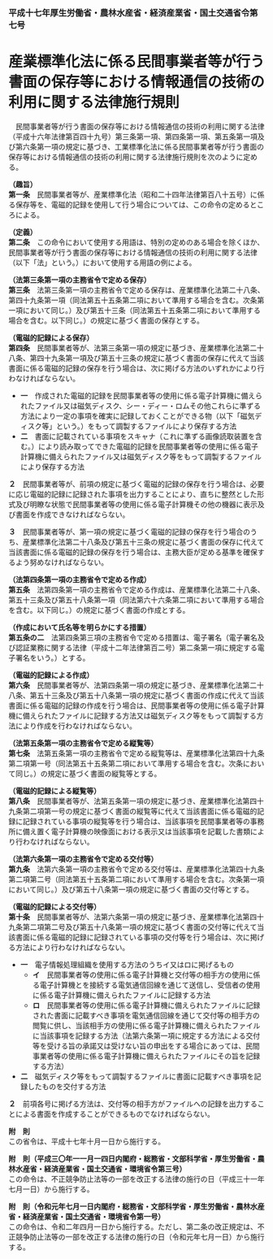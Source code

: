 ### 平成十七年厚生労働省・農林水産省・経済産業省・国土交通省令第七号  
# 産業標準化法に係る民間事業者等が行う書面の保存等における情報通信の技術の利用に関する法律施行規則  
　民間事業者等が行う書面の保存等における情報通信の技術の利用に関する法律（平成十六年法律第百四十九号）第三条第一項、第四条第一項、第五条第一項及び第六条第一項の規定に基づき、工業標準化法に係る民間事業者等が行う書面の保存等における情報通信の技術の利用に関する法律施行規則を次のように定める。  
  
**（趣旨）**  
**第一条**　民間事業者等が、産業標準化法（昭和二十四年法律第百八十五号）に係る保存等を、電磁的記録を使用して行う場合については、この命令の定めるところによる。  
  
**（定義）**  
**第二条**　この命令において使用する用語は、特別の定めのある場合を除くほか、民間事業者等が行う書面の保存等における情報通信の技術の利用に関する法律（以下「法」という。）において使用する用語の例による。  
  
**（法第三条第一項の主務省令で定める保存）**  
**第三条**　法第三条第一項の主務省令で定める保存は、産業標準化法第二十八条、第四十九条第一項（同法第五十五条第二項において準用する場合を含む。次条第一項において同じ。）及び第五十三条（同法第五十五条第二項において準用する場合を含む。以下同じ。）の規定に基づく書面の保存とする。  
  
**（電磁的記録による保存）**  
**第四条**　民間事業者等が、法第三条第一項の規定に基づき、産業標準化法第二十八条、第四十九条第一項及び第五十三条の規定に基づく書面の保存に代えて当該書面に係る電磁的記録の保存を行う場合は、次に掲げる方法のいずれかにより行わなければならない。  
* **一**　作成された電磁的記録を民間事業者等の使用に係る電子計算機に備えられたファイル又は磁気ディスク、シー・ディー・ロムその他これらに準ずる方法により一定の事項を確実に記録しておくことができる物（以下「磁気ディスク等」という。）をもって調製するファイルにより保存する方法  
* **二**　書面に記載されている事項をスキャナ（これに準ずる画像読取装置を含む。）により読み取ってできた電磁的記録を民間事業者等の使用に係る電子計算機に備えられたファイル又は磁気ディスク等をもって調製するファイルにより保存する方法  
  
**２**　民間事業者等が、前項の規定に基づく電磁的記録の保存を行う場合は、必要に応じ電磁的記録に記録された事項を出力することにより、直ちに整然とした形式及び明瞭な状態で民間事業者等の使用に係る電子計算機その他の機器に表示及び書面を作成できなければならない。  
  
**３**　民間事業者等が、第一項の規定に基づく電磁的記録の保存を行う場合のうち、産業標準化法第二十八条及び第五十三条の規定に基づく書面の保存に代えて当該書面に係る電磁的記録の保存を行う場合は、主務大臣が定める基準を確保するよう努めなければならない。  
  
**（法第四条第一項の主務省令で定める作成）**  
**第五条**　法第四条第一項の主務省令で定める作成は、産業標準化法第二十八条、第五十三条及び第五十八条第一項（同法第六十六条第二項において準用する場合を含む。以下同じ。）の規定に基づく書面の作成とする。  
  
**（作成において氏名等を明らかにする措置）**  
**第五条の二**　法第四条第三項の主務省令で定める措置は、電子署名（電子署名及び認証業務に関する法律（平成十二年法律第百二号）第二条第一項に規定する電子署名をいう。）とする。  
  
**（電磁的記録による作成）**  
**第六条**　民間事業者等が、法第四条第一項の規定に基づき、産業標準化法第二十八条、第五十三条及び第五十八条第一項の規定に基づく書面の作成に代えて当該書面に係る電磁的記録の作成を行う場合は、民間事業者等の使用に係る電子計算機に備えられたファイルに記録する方法又は磁気ディスク等をもって調製する方法により作成を行わなければならない。  
  
**（法第五条第一項の主務省令で定める縦覧等）**  
**第七条**　法第五条第一項の主務省令で定める縦覧等は、産業標準化法第四十九条第二項第一号（同法第五十五条第二項において準用する場合を含む。次条において同じ。）の規定に基づく書面の縦覧等とする。  
  
**（電磁的記録による縦覧等）**  
**第八条**　民間事業者等が、法第五条第一項の規定に基づき、産業標準化法第四十九条第二項第一号の規定に基づく書面の縦覧等に代えて当該書面に係る電磁的記録に記録されている事項の縦覧等を行う場合は、当該事項を民間事業者等の事務所に備え置く電子計算機の映像面における表示又は当該事項を記載した書類により行わなければならない。  
  
**（法第六条第一項の主務省令で定める交付等）**  
**第九条**　法第六条第一項の主務省令で定める交付等は、産業標準化法第四十九条第二項第二号（同法第五十五条第二項において準用する場合を含む。次条第一項において同じ。）及び第五十八条第一項の規定に基づく書面の交付等とする。  
  
**（電磁的記録による交付等）**  
**第十条**　民間事業者等が、法第六条第一項の規定に基づき、産業標準化法第四十九条第二項第二号及び第五十八条第一項の規定に基づく書面の交付等に代えて当該書面に係る電磁的記録に記録されている事項の交付等を行う場合は、次に掲げる方法により行わなければならない。  
* **一**　電子情報処理組織を使用する方法のうちイ又はロに掲げるもの  
	* **イ**　民間事業者等の使用に係る電子計算機と交付等の相手方の使用に係る電子計算機とを接続する電気通信回線を通じて送信し、受信者の使用に係る電子計算機に備えられたファイルに記録する方法  
	* **ロ**　民間事業者等の使用に係る電子計算機に備えられたファイルに記録された書面に記載すべき事項を電気通信回線を通じて交付等の相手方の閲覧に供し、当該相手方の使用に係る電子計算機に備えられたファイルに当該事項を記録する方法（法第六条第一項に規定する方法による交付等を受ける旨の承諾又は受けない旨の申出をする場合にあっては、民間事業者等の使用に係る電子計算機に備えられたファイルにその旨を記録する方法）  
* **二**　磁気ディスク等をもって調製するファイルに書面に記載すべき事項を記録したものを交付する方法  
  
**２**　前項各号に掲げる方法は、交付等の相手方がファイルへの記録を出力することによる書面を作成することができるものでなければならない。  
  
**附　則**  
この省令は、平成十七年十月一日から施行する。  
  
**附　則（平成三〇年一一月一四日内閣府・総務省・文部科学省・厚生労働省・農林水産省・経済産業省・国土交通省・環境省令第三号）**  
この命令は、不正競争防止法等の一部を改正する法律の施行の日（平成三十一年七月一日）から施行する。  
  
**附　則（令和元年七月一日内閣府・総務省・文部科学省・厚生労働省・農林水産省・経済産業省・国土交通省・環境省令第一号）**  
この命令は、令和二年四月一日から施行する。ただし、第二条の改正規定は、不正競争防止法等の一部を改正する法律の施行の日（令和元年七月一日）から施行する。  
  
